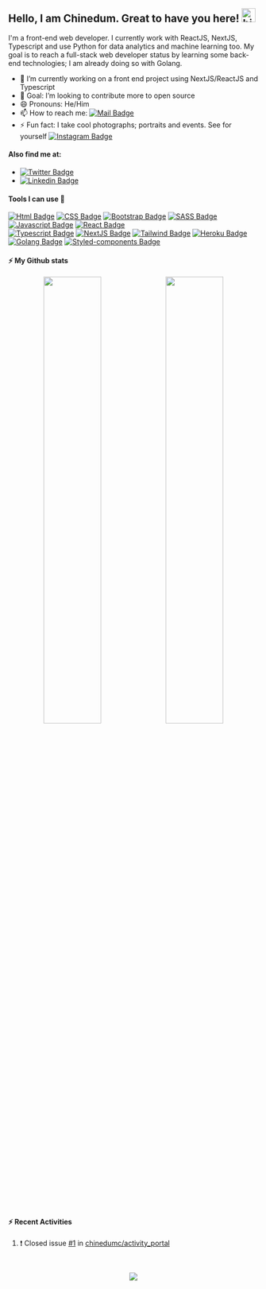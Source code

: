## Hello, I am Chinedum. Great to have you here! <img src="https://user-images.githubusercontent.com/1303154/88677602-1635ba80-d120-11ea-84d8-d263ba5fc3c0.gif" width="28px" alt="hi">

I'm a front-end web developer. I currently work with ReactJS, NextJS, Typescript and use Python for data analytics and machine learning too. My goal is to reach a full-stack web developer status by learning some back-end technologies; I am already doing so with Golang. 

- 🔭 I’m currently working on a front end project using NextJS/ReactJS and Typescript 
- 👯 Goal: I’m looking to contribute more to open source
- 😄 Pronouns: He/Him
- 📫 How to reach me: [![Mail Badge](https://img.shields.io/badge/-@MyEmail-c0392b?style=flat&labelColor=c0392b&logo=gmail&logoColor=white)](mailto:chibokachinedum@gmail.com)
- ⚡ Fun fact: I take cool photographs; portraits and events. See for yourself [![Instagram Badge](https://img.shields.io/badge/-@MyInsta-E4405F?style=flat&labelColor=e4405f&logo=instagram&logoColor=white)](https://instagram.com/misterciicii)

#### Also find me at:
- [![Twitter Badge](https://img.shields.io/badge/-@MyTwitter-1ca0f1?style=flat&labelColor=1ca0f1&logo=twitter&logoColor=white&link=https://twitter.com/griinglassis)](https://twitter.com/griinglassis)
- [![Linkedin Badge](https://img.shields.io/badge/-@MyLinkedIn-0e76a8?style=flat&labelColor=0e76a8&logo=linkedin&logoColor=white)](https://www.linkedin.com/in/chinedum-chiboka-bb56a914/)


<!--
**chinedumc/chinedumc** is a ✨ _special_ ✨ repository because its `README.md` (this file) appears on your GitHub profile.

Here are some ideas to get you started:

- 🌱 I’m currently learning NodeJS and Android Mobile development

- 🤔 I’m looking for help with ...
- 💬 Ask me about getting your github account to look cool like mine
-->

#### Tools I can use :art:
[![Html Badge](https://img.shields.io/badge/-HTML5-e34f26?style=for-the-badge&labelColor=black&logo=html5&logoColor=white)](#)
[![CSS Badge](https://img.shields.io/badge/-CSS3-007acc?style=for-the-badge&labelColor=black&logo=css3&logoColor=white)](#) 
[![Bootstrap Badge](https://img.shields.io/badge/-bootstrap-7952b3?style=for-the-badge&labelColor=black&logo=bootstrap&logoColor=white)](#)
[![SASS Badge](https://img.shields.io/badge/-SASS-bf4080?style=for-the-badge&labelColor=black&logo=sass&logoColor=white)](#) 
[![Javascript Badge](https://img.shields.io/badge/-Javascript-F0DB4F?style=for-the-badge&labelColor=black&logo=javascript&logoColor=F0DB4F)](#) 
[![React Badge](https://img.shields.io/badge/-React-61DBFB?style=for-the-badge&labelColor=black&logo=react&logoColor=61DBFB)](#)  
[![Typescript Badge](https://img.shields.io/badge/-Typescript-007acc?style=for-the-badge&labelColor=black&logo=typescript&logoColor=007acc)](#)
[![NextJS Badge](https://img.shields.io/badge/-NEXTJS-000000?style=for-the-badge&labelColor=black&logo=next.js&logoColor=FffffF)](#) 
[![Tailwind Badge](https://img.shields.io/badge/-Tailwind%20css-06B6D4?style=for-the-badge&labelColor=black&logo=tailwindcss&logoColor=06B6D4)](#)
[![Heroku Badge](https://img.shields.io/badge/-Heroku-4A4090?style=for-the-badge&labelColor=black&logo=heroku&logoColor=4A4090)](#) 
[![Golang Badge](https://img.shields.io/badge/-Golang-61DBFB?style=for-the-badge&labelColor=black&logo=go&logoColor=61DBFB)](#) 
[![Styled-components Badge](https://img.shields.io/badge/-Golang-61DBFB?style=for-the-badge&labelColor=black&logo=go&logoColor=61DBFB)](#) 


#### :zap: My Github stats
<p align="center">
  <img width="48%" src="https://github-readme-stats.vercel.app/api?username=chinedumc&show_icons=true&theme=tokyonight" />
  <img width="48%" src="https://github-readme-streak-stats.herokuapp.com/?user=chinedumc&show_icons=true&theme=tokyonight" />
</p>



#### :zap: Recent Activities
<!--START_SECTION:activity-->
1. ❗️ Closed issue [#1](https://github.com/chinedumc/activity_portal/issues/1) in [chinedumc/activity_portal](https://github.com/chinedumc/activity_portal)
<!--END_SECTION:activity-->

<br />


<p align='center'>
<img src='https://visitor-badge.glitch.me/badge?page_id=chinedumc.chinedumc'>
</p>


